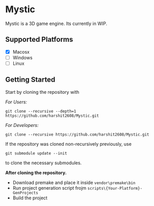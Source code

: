 # Mystic

Mystic is a 3D game engine.
Its currently in WIP.

## Supported Platforms

- [x] Macosx
- [ ] Windows
- [ ] Linux

## Getting Started

Start by cloning the repository with

_For Users:_

```shell
git clone --recursive --depth=1 https://github.com/harshit2608/Mystic.git
```

_For Developers:_

```shell
git clone --recursive https://github.com/harshit2608/Mystic.git
```

If the repository was cloned non-recursively previously, use

```shell
git submodule update --init
```

to clone the necessary submodules.

<b>After cloning the repository.</b>

- Download premake and place it inside `vendor\premake\bin`
- Run project generation script frojm `scripts\{Your-Platform}-GenProjects`
- Build the project
